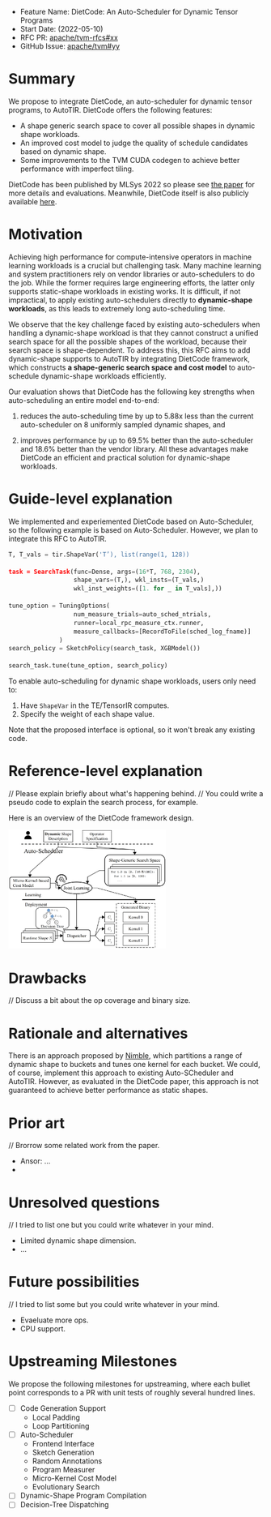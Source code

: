 - Feature Name: DietCode: An Auto-Scheduler for Dynamic Tensor Programs
- Start Date: (2022-05-10)
- RFC PR: [apache/tvm-rfcs#xx](https://github.com/apache/tvm-rfcs/pull/xx)
- GitHub Issue: [apache/tvm#yy](https://github.com/apache/tvm/pull/yy)

# Summary
[summary]: #summary

We propose to integrate DietCode, an auto-scheduler for dynamic tensor programs, to AutoTIR.
DietCode offers the following features:
- A shape generic search space to cover all possible shapes in dynamic shape workloads.
- An improved cost model to judge the quality of schedule candidates based on dynamic shape.
- Some improvements to the TVM CUDA codegen to achieve better performance with imperfect tiling.

DietCode has been published by MLSys 2022 so please see
[the paper](https://proceedings.mlsys.org/paper/2022/hash/fa7cdfad1a5aaf8370ebeda47a1ff1c3-Abstract.html)
for more details and evaluations. Meanwhile, DietCode itself is also publicly available
[here](https://github.com/UofT-EcoSystem/DietCode).

# Motivation
[motivation]: #motivation

Achieving high performance for compute-intensive operators in machine learning
workloads is a crucial but challenging task. Many machine learning and system
practitioners rely on vendor libraries or auto-schedulers to do the job. While
the former requires large engineering efforts, the latter only supports
static-shape workloads in existing works. It is difficult, if not impractical,
to apply existing auto-schedulers directly to **dynamic-shape workloads**, as this
leads to extremely long auto-scheduling time.

We observe that the key challenge faced by existing auto-schedulers when
handling a dynamic-shape workload is that they cannot construct a unified search
space for all the possible shapes of the workload, because their search space is
shape-dependent. To address this, this RFC aims to add dynamic-shape supports
to AutoTIR by integrating DietCode framework, which constructs **a shape-generic
search space and cost model** to auto-schedule dynamic-shape workloads efficiently.

Our evaluation shows that DietCode has the following key strengths when
auto-scheduling an entire model end-to-end: 

1. reduces the auto-scheduling time by up to 5.88x less than the
current auto-scheduler on 8 uniformly sampled dynamic shapes, and

1. improves performance by up to 69.5% better than the auto-scheduler and 18.6%
better than the vendor library. All these advantages make DietCode an efficient
and practical solution for dynamic-shape workloads.


# Guide-level explanation
[guide-level-explanation]: #guide-level-explanation

We implemented and experiemented DietCode based on Auto-Scheduler,
so the following example is based on Auto-Scheduler. However, we plan
to integrate this RFC to AutoTIR.

```Python
T, T_vals = tir.ShapeVar('T’), list(range(1, 128))

task = SearchTask(func=Dense, args=(16*T, 768, 2304),
                  shape_vars=(T,), wkl_insts=(T_vals,)
                  wkl_inst_weights=([1. for _ in T_vals],))

tune_option = TuningOptions(
                  num_measure_trials=auto_sched_ntrials,
                  runner=local_rpc_measure_ctx.runner,
                  measure_callbacks=[RecordToFile(sched_log_fname)]
              )
search_policy = SketchPolicy(search_task, XGBModel())

search_task.tune(tune_option, search_policy)
```

To enable auto-scheduling for dynamic shape workloads,
users only need to:
1. Have `ShapeVar` in the TE/TensorIR computes.
2. Specify the weight of each shape value.

Note that the proposed interface is optional, so it won't
break any existing code.


# Reference-level explanation
[reference-level-explanation]: #reference-level-explanation

// Please explain briefly about what's happening behind.
// You could write a pseudo code to explain the search process, for example.

Here is an overview of the DietCode framework design.

<img src="./docs/figures/DietCode.jpg" width="61.8%" />

# Drawbacks
[drawbacks]: #drawbacks

// Discuss a bit about the op coverage and binary size.

# Rationale and alternatives
[rationale-and-alternatives]: #rationale-and-alternatives

There is an approach proposed by [Nimble](https://arxiv.org/pdf/2006.03031.pdf),
which partitions a range of dynamic shape to buckets and tunes one kernel for each bucket.
We could, of course, implement this approach to existing Auto-SCheduler and AutoTIR.
However, as evaluated in the DietCode paper, this approach is not guaranteed to achieve
better performance as static shapes.

# Prior art
[prior-art]: #prior-art

// Brorrow some related work from the paper.

- Ansor: ...
- 


# Unresolved questions
[unresolved-questions]: #unresolved-questions

// I tried to list one but you could write whatever in your mind.

- Limited dynamic shape dimension.
- ...

# Future possibilities
[future-possibilities]: #future-possibilities

// I tried to list some but you could write whatever in your mind.

- Evaeluate more ops.
- CPU support.

# Upstreaming Milestones

We propose the following milestones for upstreaming, where each bullet point
corresponds to a PR with unit tests of roughly several hundred lines.

- [ ] Code Generation Support
  - Local Padding
  - Loop Partitioning
- [ ] Auto-Scheduler
  - Frontend Interface
  - Sketch Generation
  - Random Annotations
  - Program Measurer
  - Micro-Kernel Cost Model
  - Evolutionary Search
- [ ] Dynamic-Shape Program Compilation
- [ ] Decision-Tree Dispatching
